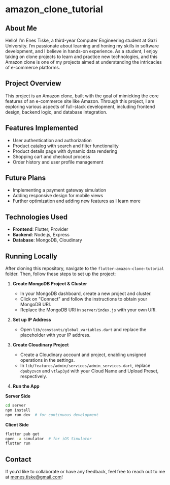 # amazon_clone_tutorial

## About Me

  Hello! I’m Enes Tiske, a third-year Computer Engineering student at Gazi University. I’m passionate about learning and honing my skills in software development, and I believe in hands-on experience. As a student, I enjoy taking on clone projects to learn and practice new technologies, and this Amazon clone is one of my projects aimed at understanding the intricacies of e-commerce platforms.

## Project Overview

  This project is an Amazon clone, built with the goal of mimicking the core features of an e-commerce site like Amazon. Through this project, I am exploring various aspects of full-stack development, including frontend design, backend logic, and database integration.

## Features Implemented

  - User authentication and authorization
  - Product catalog with search and filter functionality
  - Product details page with dynamic data rendering
  - Shopping cart and checkout process
  - Order history and user profile management

## Future Plans

  - Implementing a payment gateway simulation
  - Adding responsive design for mobile views
  - Further optimization and adding new features as I learn more

## Technologies Used

  - **Frontend**: Flutter, Provider
  - **Backend**: Node.js, Express
  - **Database**: MongoDB, Cloudinary

## Running Locally

  After cloning this repository, navigate to the `flutter-amazon-clone-tutorial` folder. Then, follow these steps to set up the project:
  
  1. **Create MongoDB Project & Cluster**  
     - In your MongoDB dashboard, create a new project and cluster.
     - Click on "Connect" and follow the instructions to obtain your MongoDB URI.
     - Replace the MongoDB URI in `server/index.js` with your own URI.
  
  2. **Set up IP Address**  
     - Open `lib/constants/global_variables.dart` and replace the placeholder with your IP address.
  
  3. **Create Cloudinary Project**  
     - Create a Cloudinary account and project, enabling unsigned operations in the settings.
     - In `lib/features/admin/services/admin_services.dart`, replace `dpubyzvcm` and `vtlwp3yd` with your Cloud Name and Upload Preset, respectively.
  
  4. **Run the App**
  
  **Server Side**
  ```bash
  cd server
  npm install
  npm run dev  # for continuous development
  ```
  
     
  **Client Side**
  ```bash
  flutter pub get
  open -a simulator  # for iOS Simulator
  flutter run
  ```


## Contact

If you’d like to collaborate or have any feedback, feel free to reach out to me at menes.tiske@gmail.com!
